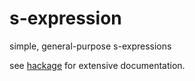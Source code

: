 # s-expression
simple, general-purpose s-expressions 

see [hackage](https://hackage.haskell.org/package/s-expression) for extensive documentation. 
